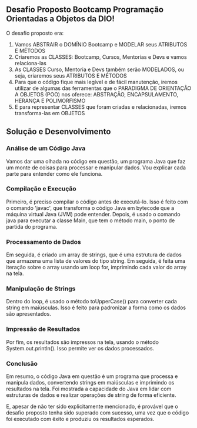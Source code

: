 ## Desafio Proposto Bootcamp Programação Orientadas a Objetos da DIO!

O desafio proposto era:
1. Vamos ABSTRAIR o DOMÍNIO Bootcamp e MODELAR seus ATRIBUTOS E MÉTODOS
2. Criaremos as CLASSES: Bootcamp, Cursos, Mentorias e Devs e vamos relaciona-las
3. As CLASSES Curso, Mentoria e Devs também serão MODELADOS, ou seja, criaremos seus ATRIBUTOS E MÉTODOS
4. Para que o código fique mais legível e de fácil manutenção, iremos utilizar de algumas das ferramentas que o PARADIGMA DE ORIENTAÇÃO A OBJETOS (POO) nos oferece: ABSTRAÇÃO, ENCAPSULAMENTO, HERANÇA E POLIMORFISMO
5. E para representar CLASSES que foram criadas e relacionadas, iremos transforma-las em OBJETOS

## Solução e Desenvolvimento

### Análise de um Código Java

Vamos dar uma olhada no código em questão, um programa Java que faz um monte de coisas para processar e manipular dados. Vou explicar cada parte para entender como ele funciona.

### Compilação e Execução

Primeiro, é preciso compilar o código antes de executá-lo. Isso é feito com o comando 'javac', que transforma o código Java em bytecode que a máquina virtual Java (JVM) pode entender. Depois, é usado o comando java para executar a classe Main, que tem o método main, o ponto de partida do programa.

### Processamento de Dados

Em seguida, é criado um array de strings, que é uma estrutura de dados que armazena uma lista de valores do tipo string. Em seguida, é feita uma iteração sobre o array usando um loop for, imprimindo cada valor do array na tela.

### Manipulação de Strings

Dentro do loop, é usado o método toUpperCase() para converter cada string em maiúsculas. Isso é feito para padronizar a forma como os dados são apresentados.

### Impressão de Resultados

Por fim, os resultados são impressos na tela, usando o método System.out.println(). Isso permite ver os dados processados.

### Conclusão

Em resumo, o código Java em questão é um programa que processa e manipula dados, convertendo strings em maiúsculas e imprimindo os resultados na tela. Foi mostrada a capacidade do Java em lidar com estruturas de dados e realizar operações de string de forma eficiente.

E, apesar de não ter sido explicitamente mencionado, é provável que o desafio proposto tenha sido superado com sucesso, uma vez que o código foi executado com êxito e produziu os resultados esperados.
